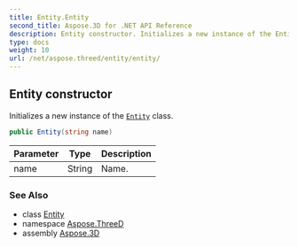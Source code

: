 ```yaml
---
title: Entity.Entity
second_title: Aspose.3D for .NET API Reference
description: Entity constructor. Initializes a new instance of the Entity class
type: docs
weight: 10
url: /net/aspose.threed/entity/entity/
---
```

## Entity constructor

Initializes a new instance of the [`Entity`](../) class.

```csharp
public Entity(string name)
```

| Parameter | Type | Description |
| --- | --- | --- |
| name | String | Name. |

### See Also

* class [Entity](../)
* namespace [Aspose.ThreeD](../../entity/)
* assembly [Aspose.3D](../../../)


